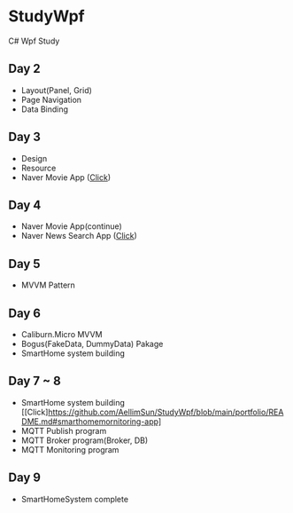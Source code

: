 # StudyWpf
C# Wpf Study

## Day 2
 - Layout(Panel, Grid)
 - Page Navigation
 - Data Binding

## Day 3
 - Design
 - Resource
 - Naver Movie App    ([Click](https://github.com/AellimSun/StudyWpf/blob/main/portfolio/README.md#naver-%EC%98%81%ED%99%94%EA%B2%80%EC%83%89))

## Day 4
 - Naver Movie App(continue) 
 - Naver News Search App    ([Click](https://github.com/AellimSun/StudyWpf/blob/main/portfolio/README.md#naver-news-search))

## Day 5
 - MVVM Pattern

## Day 6
 - Caliburn.Micro MVVM
 - Bogus(FakeData, DummyData) Pakage
 - SmartHome system building 

## Day 7 ~ 8
 - SmartHome system building   [[Click]https://github.com/AellimSun/StudyWpf/blob/main/portfolio/README.md#smarthomemornitoring-app]
 - MQTT Publish program
 - MQTT Broker program(Broker, DB)
 - MQTT Monitoring program

## Day 9
 - SmartHomeSystem complete
